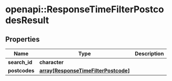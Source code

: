 # openapi::ResponseTimeFilterPostcodesResult

## Properties
Name | Type | Description | Notes
------------ | ------------- | ------------- | -------------
**search_id** | **character** |  | 
**postcodes** | [**array[ResponseTimeFilterPostcode]**](ResponseTimeFilterPostcode.md) |  | 


